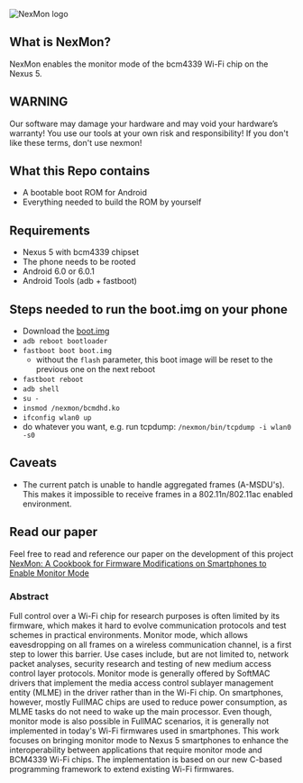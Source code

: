 ![NexMon logo](https://dev.seemoo.tu-darmstadt.de/bcm/bcm-public/raw/master/logo/nexmon-logo-color.png)

## What is NexMon?

NexMon enables the monitor mode of the bcm4339 Wi-Fi chip on the Nexus 5.

## WARNING

Our software may damage your hardware and may void your hardware’s warranty! You use our tools at your own risk and responsibility! If you don't like these terms, don't use nexmon!

## What this Repo contains

* A bootable boot ROM for Android
* Everything needed to build the ROM by yourself

## Requirements

* Nexus 5 with bcm4339 chipset
* The phone needs to be rooted
* Android 6.0 or 6.0.1
* Android Tools (adb + fastboot)

## Steps needed to run the boot.img on your phone

* Download the [boot.img](https://dev.seemoo.tu-darmstadt.de/bcm/bcm-public/raw/master/boot.img)
* `adb reboot bootloader`
* `fastboot boot boot.img`
  * without the `flash` parameter, this boot image will be reset to the previous one on the next reboot
* `fastboot reboot`
* `adb shell`
* `su -`
* `insmod /nexmon/bcmdhd.ko`
* `ifconfig wlan0 up`
* do whatever you want, e.g. run tcpdump: `/nexmon/bin/tcpdump -i wlan0 -s0`

## Caveats
* The current patch is unable to handle aggregated frames (A-MSDU's). This makes it impossible to receive frames in a 802.11n/802.11ac enabled environment. 

## Read our paper

Feel free to read and reference our paper on the development of this project [NexMon: A Cookbook for Firmware Modifications on Smartphones to Enable Monitor Mode](https://dev.seemoo.tu-darmstadt.de/bcm/bcm-public/raw/master/papers/nexmon-arxiv-submission.pdf)

### Abstract

Full control over a Wi-Fi chip for research purposes is often limited by its
firmware, which makes it hard to evolve communication protocols and test schemes
in practical environments. Monitor mode, which allows eavesdropping on all
frames on a wireless communication channel, is a first step to lower this
barrier. Use cases include, but are not limited to, network packet analyses,
security research and testing of new medium access control layer protocols.
Monitor mode is generally offered by SoftMAC drivers that implement the media
access control sublayer management entity (MLME) in the driver rather than in
the Wi-Fi chip. On smartphones, however, mostly FullMAC chips are used to reduce
power consumption, as MLME tasks do not need to wake up the main processor. Even
though, monitor mode is also possible in FullMAC scenarios, it is generally not
implemented in today's Wi-Fi firmwares used in smartphones.
This work focuses on bringing monitor mode to Nexus 5 smartphones to enhance the
interoperability between applications that require monitor mode and BCM4339
Wi-Fi chips. The implementation is based on our new C-based programming
framework to extend existing Wi-Fi firmwares.